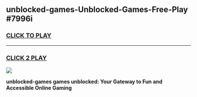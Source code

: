 
## unblocked-games-Unblocked-Games-Free-Play #7996i
<h3>
<a href="https://us.freeplayer.one?title=unblocked-games&ref=9M">CLICK TO PLAY</a></h3>
<hr>

<h3>
<a href="https://us.freeplayer.one?title=unblocked-games&ref=9M">CLICK 2 PLAY</a>
  
</h3>

<a href="https://us.freeplayer.one?title=unblocked-games&ref=9M"><img src="https://clearcache.store/games.png"></a>


**unblocked-games games unblocked: Your Gateway to Fun and Accessible Online Gaming**
